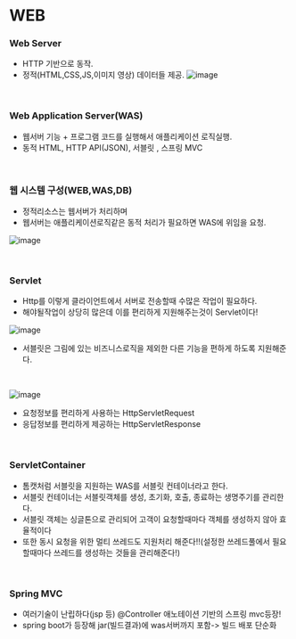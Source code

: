 # WEB

### Web Server
- HTTP 기반으로 동작.
- 정적(HTML,CSS,JS,이미지 영상) 데이터들 제공.
![image](https://github.com/MarkZiRo/spring-project/assets/37473857/c30f38ed-ec5f-4916-bdb3-731b3ab03a9d)


<br>

### Web Application Server(WAS)
- 웹서버 기능 + 프로그램 코드를 실행해서 애플리케이션 로직실행.
- 동적 HTML, HTTP API(JSON), 서블릿 , 스프링 MVC

<br>

### 웹 시스템 구성(WEB,WAS,DB)
- 정적리소스는 웹서버가 처리하며
- 웹서버는 애플리케이션로직같은 동적 처리가 필요하면 WAS에 위임을 요청.


![image](https://github.com/MarkZiRo/spring-project/assets/37473857/0774a991-e775-463a-977d-2874c8e9d6ce)


<br>

### Servlet
- Http를 이렇게 클라이언트에서 서버로 전송할때 수많은 작업이 필요하다.
- 해야될작업이 상당히 많은데 이를 편리하게 지원해주는것이 Servlet이다!


 ![image](https://github.com/MarkZiRo/spring-project/assets/37473857/ea56b012-8bb2-4408-bdf7-25904ba6d364)
- 서블릿은 그림에 있는 비즈니스로직을 제외한 다른 기능을 편하게 하도록 지원해준다.

<br>

  ![image](https://github.com/MarkZiRo/spring-project/assets/37473857/1e112e7f-def1-40fa-a136-fb00ba74e8d7)

- 요청정보를 편리하게 사용하는 HttpServletRequest
- 응답정보를 편리하게 제공하는 HttpServletResponse
  


<br>


### ServletContainer
- 톰캣처럼 서블릿을 지원하는 WAS를 서블릿 컨테이너라고 한다.
- 서블릿 컨테이너는 서블릿객체를 생성, 초기화, 호출, 종료하는 생명주기를 관리한다.
- 서블릿 객체는 싱글톤으로 관리되어 고객이 요청할때마다 객체를 생성하지 않아 효율적이다
- 또한 동시 요청을 위한 멀티 쓰레드도 지원처리 해준다!!(설정한 쓰레드풀에서 필요할때마다 쓰레드를 생성하는 것들을 관리해준다!)

<br>


### Spring MVC
- 여러기술이 난립하다(jsp 등) @Controller 애노테이션 기반의 스프링 mvc등장!
- spring boot가 등장해 jar(빌드결과)에 was서버까지 포함-> 빌드 배포 단순화
